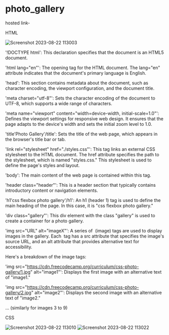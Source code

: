 # photo_gallery
hosted link-

HTML

![Screenshot 2023-08-22 113003](https://github.com/rupesh0511/photo_gallery/assets/69234169/97761a21-0efd-42c9-a760-c3b5ede0ccc2)

'!DOCTYPE html': This declaration specifies that the document is an HTML5 document.



'html lang="en"': The opening tag for the HTML document. The lang="en" attribute indicates that the document's primary language is English.



'head': This section contains metadata about the document, such as character encoding, the viewport configuration, and the document title.



'meta charset="utf-8"': Sets the character encoding of the document to UTF-8, which supports a wide range of characters.


'meta name="viewport" content="width=device-width, initial-scale=1.0"': Defines the viewport settings for responsive web design. It ensures that the page adapts to the device's width and sets the initial zoom level to 1.0.


'title'Photo Gallery'/title': Sets the title of the web page, which appears in the browser's title bar or tab.


'link rel="stylesheet" href="./styles.css"': This tag links an external CSS stylesheet to the HTML document. The href attribute specifies the path to the stylesheet, which is named "styles.css." This stylesheet is used to define the page's styles and layout.


'body': The main content of the web page is contained within this tag.



'header class="header"': This is a header section that typically contains introductory content or navigation elements.



'h1'css flexbox photo gallery'/h1': An h1 (header 1) tag is used to define the main heading of the page. In this case, it is "css flexbox photo gallery."


'div class="gallery"': This div element with the class "gallery" is used to create a container for a photo gallery.



'img src="URL" alt="imageX"': A series of <img> (image) tags are used to display images in the gallery. Each <img> tag has a src attribute that specifies the image's source URL, and an alt attribute that provides alternative text for accessibility.


Here's a breakdown of the image tags:



'img src="https://cdn.freecodecamp.org/curriculum/css-photo-gallery/1.jpg" alt="image1"': Displays the first image with an alternative text of "image1."


'img src="https://cdn.freecodecamp.org/curriculum/css-photo-gallery/2.jpg" alt="image2"': Displays the second image with an alternative text of "image2."


... (similarly for images 3 to 9)



CSS


![Screenshot 2023-08-22 113010](https://github.com/rupesh0511/photo_gallery/assets/69234169/d62ad22f-3c93-4b36-84a8-2de5872a3460)
![Screenshot 2023-08-22 113022](https://github.com/rupesh0511/photo_gallery/assets/69234169/e8225c9e-ec1d-45fd-a734-2e8c0fb367a6)
